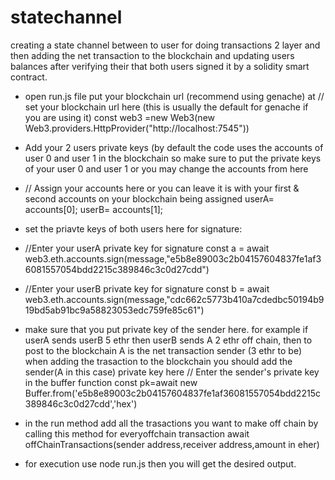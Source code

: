 # statechannel
creating a state channel between to user for doing transactions 2 layer and then adding the net transaction to the blockchain and updating users balances after verifying their that both users signed it by a solidity smart contract.


* open run.js file put your blockchain url (recommend using genache) at
// set your blockchain url here (this is usually the default for genache if you are using it)
const web3 =new Web3(new Web3.providers.HttpProvider("http://localhost:7545"))

* Add your 2 users private keys (by default the code uses the accounts of user 0 and user 1 in the blockchain so make sure to put the private keys of your user 0 and user 1 or you may change the accounts from here 
* // Assign your accounts here or you can leave it is with your first & second accounts on your blockchain being assigned
userA= accounts[0];
userB= accounts[1];
* set the priavte keys of both users here for signature:
* //Enter your userA  private key for signature
const a = await web3.eth.accounts.sign(message,"e5b8e89003c2b04157604837fe1af36081557054bdd2215c389846c3c0d27cdd")
* //Enter your userB private key for signature
const b = await web3.eth.accounts.sign(message,"cdc662c5773b410a7cdedbc50194b919bd5ab91bc9a58823053edc759fe85c61")

* make sure that you put private key of the sender here. for example if userA sends userB 5 ethr then userB sends A 2 ethr off chain, then to post to the blockchain A is the net transaction sender (3 ethr to be) when adding the trasaction to the blockchain you should add the sender(A in this case) private key here
// Enter the sender's private key in the buffer function
const pk=await new Buffer.from('e5b8e89003c2b04157604837fe1af36081557054bdd2215c389846c3c0d27cdd','hex')

* in the run method add all the trasactions you want to make off chain by calling this method for everyoffchain transaction
await offChainTransactions(sender address,receiver address,amount in eher)

* for execution use node run.js then you will get the desired output.
